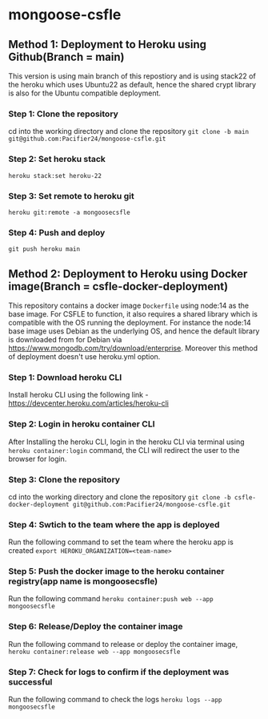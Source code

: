# mongoose-csfle

## Method 1: Deployment to Heroku using Github(Branch =  main)

This version is using main branch of this repostiory and is using stack22 of the heroku which uses Ubuntu22 as default, hence the shared crypt library is also for the Ubuntu compatible deployment. 

### Step 1: Clone the repository
cd into the working directory and clone the repository `git clone -b main git@github.com:Pacifier24/mongoose-csfle.git`

### Step 2: Set heroku stack 
`heroku stack:set heroku-22`

### Step 3: Set remote to heroku git
`heroku git:remote -a mongoosecsfle`

### Step 4: Push and deploy
`git push heroku main`


## Method 2: Deployment to Heroku using Docker image(Branch =  csfle-docker-deployment)

This repository contains a docker image `Dockerfile` using node:14 as the base image. For CSFLE to function, it also requires a shared library which is compatible
with the OS running the deployment. For instance the node:14 base image uses Debian as the underlying OS, and hence the default library is downloaded from for Debian
via https://www.mongodb.com/try/download/enterprise. Moreover this method of deployment doesn't use heroku.yml option.

### Step 1: Download heroku CLI
Install heroku CLI using the following link - https://devcenter.heroku.com/articles/heroku-cli

### Step 2: Login in heroku container CLI
After Installing the heroku CLI, login in the heroku CLI via terminal using `heroku container:login` command, the CLI will redirect the user to the browser for login. 

### Step 3: Clone the repository
cd into the working directory and clone the repository `git clone -b csfle-docker-deployment git@github.com:Pacifier24/mongoose-csfle.git`

### Step 4: Swtich to the team where the app is deployed
Run the following command to set the team where the heroku app is created `export HEROKU_ORGANIZATION=<team-name>`

### Step 5: Push the docker image to the heroku container registry(app name is mongoosecsfle)
Run the following command `heroku container:push web --app mongoosecsfle`

### Step 6: Release/Deploy the container image
Run the following command to release or deploy the container image, `heroku container:release web --app mongoosecsfle`

### Step 7: Check for logs to confirm if the deployment was successful 
Run the following command to check the logs `heroku logs --app mongoosecsfle`
